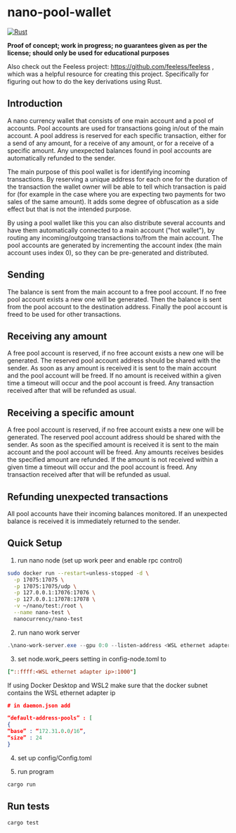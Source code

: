 # nano-pool-wallet

[![Rust](https://github.com/Daan4/nano-pool-wallet/actions/workflows/rust.yml/badge.svg)](https://github.com/Daan4/nano-pool-wallet/actions/workflows/rust.yml)

**Proof of concept; work in progress; no guarantees given as per the license; should only be used for educational purposes**

Also check out the Feeless project: https://github.com/feeless/feeless , which was a helpful resource for creating this project. Specifically for figuring out how to do the key derivations using Rust.

## Introduction

A nano currency wallet that consists of one main account and a pool of accounts. Pool accounts are used for transactions going in/out of the main account. A pool address is reserved for each specific transaction, either for a send of any amount, for a receive of any amount, or for a receive of a specific amount. Any unexpected balances found in pool accounts are automatically refunded to the sender.

The main purpose of this pool wallet is for identifying incoming transactions. By reserving a unique address for each one for the duration of the transaction the wallet owner will be able to tell which transaction is paid for (for example in the case where you are expecting two payments for two sales of the same amount). It adds some degree of obfuscation as a side effect but that is not the intended purpose.

By using a pool wallet like this you can also distribute several accounts and have them automatically connected to a main account ("hot wallet"), by routing any incoming/outgoing transactions to/from the main account. The pool accounts are generated by incrementing the account index (the main account uses index 0), so they can be pre-generated and distributed.

## Sending

The balance is sent from the main account to a free pool account. If no free pool account exists a new one will be generated. Then the balance is sent from the pool account to the destination address. Finally the pool account is freed to be used for other transactions.

## Receiving any amount

A free pool account is reserved, if no free account exists a new one will be generated. The reserved pool account address should be shared with the sender. As soon as any amount is received it is sent to the main account and the pool account will be freed. If no amount is received within a given time a timeout will occur and the pool account is freed. Any transaction received after that will be refunded as usual.

## Receiving a specific amount

A free pool account is reserved, if no free account exists a new one will be generated. The reserved pool account address should be shared with the sender. As soon as the specified amount is received it is sent to the main account and the pool account will be freed. Any amounts receives besides the specified amount are refunded. If the amount is not received within a given time a timeout will occur and the pool account is freed. Any transaction received after that will be refunded as usual.

## Refunding unexpected transactions

All pool accounts have their incoming balances monitored. If an unexpected balance is received it is immediately returned to the sender.

## Quick Setup

1. run nano node (set up work peer and enable rpc control)

```bash
sudo docker run --restart=unless-stopped -d \
  -p 17075:17075 \
  -p 17075:17075/udp \
  -p 127.0.0.1:17076:17076 \
  -p 127.0.0.1:17078:17078 \
  -v ~/nano/test:/root \
  --name nano-test \
  nanocurrency/nano-test
```

2. run nano work server

```powershell
.\nano-work-server.exe --gpu 0:0 --listen-address <WSL ethernet adapter ip>:1000
```

3. set node.work_peers setting in config-node.toml to 

```toml
["::ffff:<WSL ethernet adapter ip>:1000"]
```

If using Docker Desktop and WSL2 make sure that the docker subnet contains the WSL ethernet adapter ip
```json
# in daemon.json add

“default-address-pools” : [
{
“base” : “172.31.0.0/16”,
“size” : 24
}
```

4. set up config/Config.toml

5. run program

```bash
cargo run
```

## Run tests

```bash
cargo test
```
